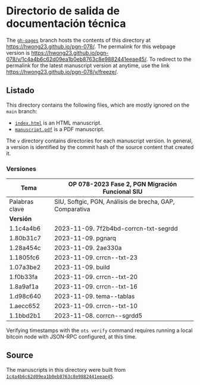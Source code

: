 # Directorio de salida de documentación técnica

The [`gh-pages`](https://github.com/hwong23/pgn-078/tree/gh-pages) branch hosts the contents of this directory at <https://hwong23.github.io/pgn-078/>.
The permalink for this webpage version is <https://hwong23.github.io/pgn-078/v/1c4a4b6c62d09ea1b0eb8763c8e9882441eeae45/>.
To redirect to the permalink for the latest manuscript version at anytime, use the link <https://hwong23.github.io/pgn-078/v/freeze/>.

## Listado

This directory contains the following files, which are mostly ignored on the `main` branch:

+ [`index.html`](index.html) is an HTML manuscript.
+ [`manuscript.pdf`](manuscript.pdf) is a PDF manuscript.

The `v` directory contains directories for each manuscript version.
In general, a version is identified by the commit hash of the source content that created it.


### Versiones

| Tema           | OP 078-2023 Fase 2, PGN Migración Funcional SIU      |
|----------------|----------------------------|
| Palabras clave | SIU, Softgic, PGN, Análisis de brecha, GAP, Comparativa |
| **Versión**    |                            |
| 1.1c4a4b6 | 2023-11-09. 7f2b4bd-corrcn-txt-segrdd |
| 1.80b31c7 | 2023-11-09. pgnarq |
| 1.28a454c | 2023-11-09. 2ae330a |
| 1.1805fc6 | 2023-11-09. crrcn--txt-23 |
| 1.07a3be2 | 2023-11-09. build |
| 1.f0b33fa | 2023-11-09. crrcn--txt-20 |
| 1.8a9af1a | 2023-11-09. crrcn--txt-16 |
| 1.d98c640 | 2023-11-09. tema--tablas |
| 1.aecc652 | 2023-11-09. crrcn--txt-10 |
| 1.1bbd2b1 | 2023-11-08. corrcn--sgrdd5 |



Verifying timestamps with the `ots verify` command requires running a local bitcoin node with JSON-RPC configured, at this time.

## Source

The manuscripts in this directory were built from
[`1c4a4b6c62d09ea1b0eb8763c8e9882441eeae45`](https://github.com/hwong23/pgn-078/commit/1c4a4b6c62d09ea1b0eb8763c8e9882441eeae45).
